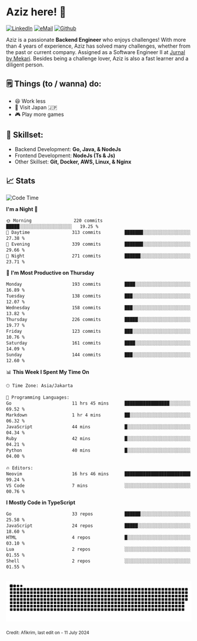 # Aziz here! 👋

[![LinkedIn](https://img.shields.io/static/v1?message=afikrim&logo=linkedin&label=&color=0077B5&logoColor=white&labelColor=&style=for-the-badge)](https://www.linkedin.com/in/afikrim)
[![eMail](https://img.shields.io/static/v1?message=afikrim10@gmail.com&logo=gmail&label=&color=D14836&logoColor=white&labelColor=&style=for-the-badge)](mailto:afikrim10@gmail.com)
[![Github](https://komarev.com/ghpvc/?username=afikrim&label=Visitors&style=for-the-badge)](https://www.github.com/afikrim)

<!--Introduction-->
Aziz is a passionate **Backend Engineer** who enjoys challenges! With more than 4 years of experience, Aziz has solved many challenges, whether from the past or current company. Assigned as a Software Engineer II at [Jurnal by Mekari](https://jurnal.id). Besides being a challenge lover, Aziz is also a fast learner and a diligent person.

<!--Things TODO-->
## 🗒️ Things (to / wanna) do:

- 😆 Work less
- 🚀 Visit Japan 🇯🇵
- 🎮 Play more games

<!--Skillset-->
## 🏅 Skillset:

- Backend Development: **Go, Java, & NodeJs**
- Frontend Development: **NodeJs (Ts & Js)**
- Other Skillset: **Git, Docker, AWS, Linux, & Nginx**

## 📈 Stats  

<!--START_SECTION:waka-->
![Code Time](http://img.shields.io/badge/Code%20Time-1%2C760%20hrs%2018%20mins-blue)

**I'm a Night 🦉** 

```text
🌞 Morning                220 commits         █████░░░░░░░░░░░░░░░░░░░░   19.25 % 
🌆 Daytime                313 commits         ███████░░░░░░░░░░░░░░░░░░   27.38 % 
🌃 Evening                339 commits         ███████░░░░░░░░░░░░░░░░░░   29.66 % 
🌙 Night                  271 commits         ██████░░░░░░░░░░░░░░░░░░░   23.71 % 
```
📅 **I'm Most Productive on Thursday** 

```text
Monday                   193 commits         ████░░░░░░░░░░░░░░░░░░░░░   16.89 % 
Tuesday                  138 commits         ███░░░░░░░░░░░░░░░░░░░░░░   12.07 % 
Wednesday                158 commits         ███░░░░░░░░░░░░░░░░░░░░░░   13.82 % 
Thursday                 226 commits         █████░░░░░░░░░░░░░░░░░░░░   19.77 % 
Friday                   123 commits         ███░░░░░░░░░░░░░░░░░░░░░░   10.76 % 
Saturday                 161 commits         ████░░░░░░░░░░░░░░░░░░░░░   14.09 % 
Sunday                   144 commits         ███░░░░░░░░░░░░░░░░░░░░░░   12.60 % 
```


📊 **This Week I Spent My Time On** 

```text
🕑︎ Time Zone: Asia/Jakarta

💬 Programming Languages: 
Go                       11 hrs 45 mins      █████████████████░░░░░░░░   69.52 % 
Markdown                 1 hr 4 mins         ██░░░░░░░░░░░░░░░░░░░░░░░   06.32 % 
JavaScript               44 mins             █░░░░░░░░░░░░░░░░░░░░░░░░   04.34 % 
Ruby                     42 mins             █░░░░░░░░░░░░░░░░░░░░░░░░   04.21 % 
Python                   40 mins             █░░░░░░░░░░░░░░░░░░░░░░░░   04.00 % 

🔥 Editors: 
Neovim                   16 hrs 46 mins      █████████████████████████   99.24 % 
VS Code                  7 mins              ░░░░░░░░░░░░░░░░░░░░░░░░░   00.76 % 
```

**I Mostly Code in TypeScript** 

```text
Go                       33 repos            ██████░░░░░░░░░░░░░░░░░░░   25.58 % 
JavaScript               24 repos            █████░░░░░░░░░░░░░░░░░░░░   18.60 % 
HTML                     4 repos             █░░░░░░░░░░░░░░░░░░░░░░░░   03.10 % 
Lua                      2 repos             ░░░░░░░░░░░░░░░░░░░░░░░░░   01.55 % 
Shell                    2 repos             ░░░░░░░░░░░░░░░░░░░░░░░░░   01.55 % 
```




<!--END_SECTION:waka-->


<br clear="both">

<div align="center">
  <img src="https://raw.githubusercontent.com/afikrim/afikrim/output/snake.svg" alt="Snake animation" />
</div>


<sub>Credit: Afikrim, last edit on - 11 July 2024</sub>
